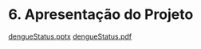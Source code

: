 # 6. Apresentação do Projeto

[dengueStatus.pptx](https://github.com/user-attachments/files/21005265/dengueStatus.pptx)
[dengueStatus.pdf](https://github.com/user-attachments/files/21065393/dengueStatus.pdf)
